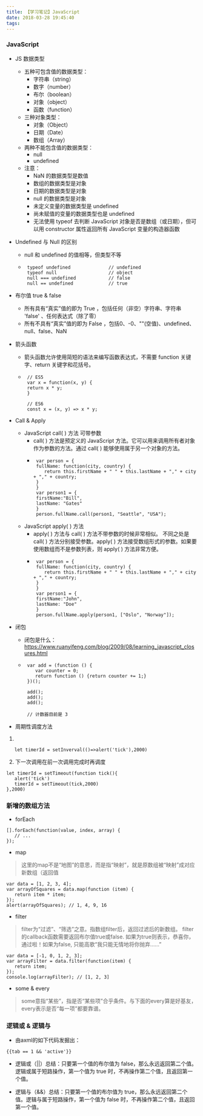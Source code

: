 ```yaml
---
title: 【学习笔记】JavaScript
date: 2018-03-28 19:45:40
tags:
---
```

### JavaScript
   - JS 数据类型
      - 五种可包含值的数据类型：
         - 字符串（string）
         - 数字（number）
         - 布尔（boolean）
         - 对象（object）
         - 函数（function）
      - 三种对象类型：
         - 对象（Object）
         - 日期（Date）
         - 数组（Array）
      - 两种不能包含值的数据类型：
         - null
         - undefined
      - 注意：
         - NaN 的数据类型是数值
         - 数组的数据类型是对象
         - 日期的数据类型是对象
         - null 的数据类型是对象
         - 未定义变量的数据类型是 undefined
         - 尚未赋值的变量的数据类型也是 undefined
         - 无法使用 typeof 去判断 JavaScript 对象是否是数组（或日期），但可以用 constructor 属性返回所有 JavaScript 变量的构造器函数
   - Undefined 与 Null 的区别
      - null 和 undefined 的值相等，但类型不等
      - ```
         typeof undefined              // undefined
         typeof null                   // object
         null === undefined            // false
         null == undefined             // true
        ```
   - 布尔值 true & false
      - 所有具有“真实”值的即为 True ，包括任何（非空）字符串、字符串 'false' 、任何表达式（除了零）
      - 所有不具有“真实”值的即为 False ，包括0、-0、""(空值)、undefined、null、false、NaN

   - 箭头函数
      - 箭头函数允许使用简短的语法来编写函数表达式，不需要 function 关键字、return 关键字和花括号。
      - ```
         // ES5
         var x = function(x, y) {
         return x * y;
         }

         // ES6
         const x = (x, y) => x * y;
        ```
   - Call & Apply
      - JavaScript call( ) 方法 可带参数
         - call( ) 方法是预定义的 JavaScript 方法。它可以用来调用所有者对象作为参数的方法。通过 call( ) 能够使用属于另一个对象的方法。
         - ```
            var person = {
            fullName: function(city, country) {
               return this.firstName + " " + this.lastName + "," + city + "," + country;
            }
            }
            var person1 = {
            firstName:"Bill",
            lastName: "Gates"
            }
            person.fullName.call(person1, "Seattle", "USA");
           ```
      - JavaScript apply( ) 方法
         - apply( ) 方法与 call( ) 方法不带参数的时候非常相似。 不同之处是call( ) 方法分别接受参数。apply( ) 方法接受数组形式的参数。如果要使用数组而不是参数列表，则 apply( ) 方法非常方便。    
         - ```
            var person = {
            fullName: function(city, country) {
               return this.firstName + " " + this.lastName + "," + city + "," + country;
            }
            }
            var person1 = {
            firstName:"John",
            lastName: "Doe"
            }
            person.fullName.apply(person1, ["Oslo", "Norway"]);
           ```
   - 闭包
      - 闭包是什么：<https://www.ruanyifeng.com/blog/2009/08/learning_javascript_closures.html>
      - ```
         var add = (function () {
            var counter = 0;
            return function () {return counter += 1;}
         })();

         add();
         add();
         add();

         // 计数器目前是 3 
        ```
   - 周期性调度方法
   1. 
   ```
      let timerId = setInverval(()=>alert('tick'),2000)   
   ```
   2. 下一次调用在前一次调用完成时再调度
   ```
   let timerId = setTimeout(function tick(){
      alert('tick')
      timerId = setTimeout(tick,2000)
   },2000)
   ```


### 新增的数组方法
   - forEach
   ```
   [].forEach(function(value, index, array) {
      // ...
   });
   ```

   - map
   > 这里的map不是“地图”的意思，而是指“映射”，就是原数组被“映射”成对应新数组（返回值

   ```
   var data = [1, 2, 3, 4];
   var arrayOfSquares = data.map(function (item) {
      return item * item;
   });
   alert(arrayOfSquares); // 1, 4, 9, 16
   ```
   - filter
   > filter为“过滤”、“筛选”之意。指数组filter后，返回过滤后的新数组。
   > filter的callback函数需要返回布尔值true或false. 如果为true则表示，恭喜你，通过啦！如果为false, 只能高歌“我只能无情地将你抛弃……”

   ```
   var data = [-1, 0, 1, 2, 3];
   var arrayFilter = data.filter(function(item) {
      return item;
   });
   console.log(arrayFilter); // [1, 2, 3] 
   ```

   - some & every
   > some意指“某些”，指是否“某些项”合乎条件。与下面的every算是好基友，every表示是否“每一项”都要靠谱。

### 逻辑或 & 逻辑与
   - 由axml的如下代码发掘出： 
   ```
   {{tab == 1 && 'active'}}
   ```

   - 逻辑或（||）总结：只要第一个值的布尔值为 false，那么永远返回第二个值。逻辑或属于短路操作，第一个值为 true 时，不再操作第二个值，且返回第一个值。

   - 逻辑与（&&）总结：只要第一个值的布尔值为 true，那么永远返回第二个值。逻辑与属于短路操作，第一个值为 false 时，不再操作第二个值，且返回第一个值。